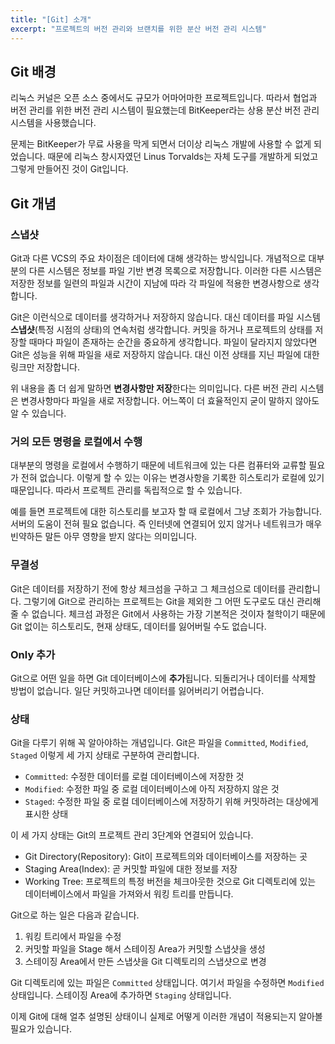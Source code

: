 ```yaml
---
title: "[Git] 소개"
excerpt: "프로젝트의 버전 관리와 브랜치를 위한 분산 버전 관리 시스템"
---
```


## Git 배경

리눅스 커널은 오픈 소스 중에서도 규모가 어마어마한 프로젝트입니다. 따라서 협업과 버전 관리를 위한 버전 관리 시스템이 필요했는데 BitKeeper라는 상용 분산 버전 관리 시스템을 사용했습니다.

문제는 BitKeeper가 무료 사용을 막게 되면서 더이상 리눅스 개발에 사용할 수 없게 되었습니다. 때문에 리눅스 창시자였던 Linus Torvalds는 자체 도구를 개발하게 되었고 그렇게 만들어진 것이 Git입니다.

## Git 개념

### 스냅샷

Git과 다른 VCS의 주요 차이점은 데이터에 대해 생각하는 방식입니다. 개념적으로 대부분의 다른 시스템은 정보를 파일 기반 변경 목록으로 저장합니다. 이러한 다른 시스템은 저장한 정보를 일련의 파일과 시간이 지남에 따라 각 파일에 적용한 변경사항으로 생각합니다.

Git은 이런식으로 데이터를 생각하거나 저장하지 않습니다. 대신 데이터를 파일 시스템 **스냅샷**(특정 시점의 상태)의 연속처럼 생각합니다. 커밋을 하거나 프로젝트의 상태를 저장할 때마다 파일이 존재하는 순간을 중요하게 생각합니다. 파일이 달라지지 않았다면 Git은 성능을 위해 파일을 새로 저장하지 않습니다. 대신 이전 상태를 지닌 파일에 대한 링크만 저장합니다.

위 내용을 좀 더 쉽게 말하면 **변경사항만 저장**한다는 의미입니다. 다른 버전 관리 시스템은 변경사항마다 파일을 새로 저장합니다. 어느쪽이 더 효율적인지 굳이 말하지 않아도 알 수 있습니다.

### 거의 모든 명령을 로컬에서 수행

대부분의 명령을 로컬에서 수행하기 때문에 네트워크에 있는 다른 컴퓨터와 교류할 필요가 전혀 없습니다. 이렇게 할 수 있는 이유는 변경사항을 기록한 히스토리가 로컬에 있기 때문입니다. 따라서 프로젝트 관리를 독립적으로 할 수 있습니다.

예를 들면 프로젝트에 대한 히스토리를 보고자 할 때 로컬에서 그냥 조회가 가능합니다. 서버의 도움이 전혀 필요 없습니다. 즉 인터넷에 연결되어 있지 않거나 네트워크가 매우 빈약하든 말든 아무 영향을 받지 않다는 의미입니다.

### 무결성

Git은 데이터를 저장하기 전에 항상 체크섬을 구하고 그 체크섬으로 데이터를 관리합니다. 그렇기에 Git으로 관리하는 프로젝트는 Git을 제외한 그 어떤 도구로도 대신 관리해줄 수 없습니다. 체크섬 과정은 Git에서 사용하는 가장 기본적은 것이자 철학이기 때문에 Git 없이는 히스토리도, 현재 상태도, 데이터를 잃어버릴 수도 없습니다.

### Only 추가

Git으로 어떤 일을 하면 Git 데이터베이스에 **추가**됩니다. 되돌리거나 데이터를 삭제할 방법이 없습니다. 일단 커밋하고나면 데이터를 잃어버리기 어렵습니다.

### 상태

Git을 다루기 위해 꼭 알아야하는 개념입니다. Git은 파일을 `Committed`, `Modified`, `Staged` 이렇게 세 가지 상태로 구분하여 관리합니다.

- `Committed`: 수정한 데이터를 로컬 데이터베이스에 저장한 것
- `Modified`: 수정한 파일 중 로컬 데이터베이스에 아직 저장하지 않은 것
- `Staged`: 수정한 파일 중 로컬 데이터베이스에 저장하기 위해 커밋하려는 대상에게 표시한 상태

이 세 가지 상태는 Git의 프로젝트 관리 3단계와 연결되어 있습니다.

- Git Directory(Repository): Git이 프로젝트의와 데이터베이스를 저장하는 곳
- Staging Area(Index): 곧 커밋할 파일에 대한 정보를 저장
- Working Tree: 프로젝트의 특정 버전을 체크아웃한 것으로 Git 디렉토리에 있는 데이터베이스에서 파일을 가져와서 워킹 트리를 만듭니다.

Git으로 하는 일은 다음과 같습니다.

1. 워킹 트리에서 파일을 수정
2. 커밋할 파일을 Stage 해서 스테이징 Area가 커밋할 스냅샷을 생성
3. 스테이징 Area에서 만든 스냅샷을 Git 디렉토리의 스냅샷으로 변경

Git 디렉토리에 있는 파일은 `Committed` 상태입니다. 여기서 파일을 수정하면 `Modified` 상태입니다. 스테이징 Area에 추가하면 `Staging` 상태입니다.

이제 Git에 대해 얼추 설명된 상태이니 실제로 어떻게 이러한 개념이 적용되는지 알아볼 필요가 있습니다.
